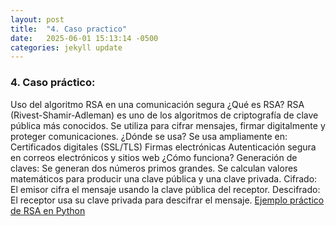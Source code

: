 ```yaml
---
layout: post
title:  "4. Caso practico"
date:   2025-06-01 15:13:14 -0500
categories: jekyll update
---
```


### 4. Caso práctico:
Uso del algoritmo RSA en una comunicación segura
¿Qué es RSA?
RSA (Rivest-Shamir-Adleman) es uno de los algoritmos de criptografía de clave pública más conocidos. Se utiliza para cifrar mensajes, firmar digitalmente y proteger comunicaciones.
¿Dónde se usa?
Se usa ampliamente en:
Certificados digitales (SSL/TLS)
Firmas electrónicas
Autenticación segura en correos electrónicos y sitios web
¿Cómo funciona?
Generación de claves:
Se generan dos números primos grandes.
Se calculan valores matemáticos para producir una clave pública y una clave privada.
Cifrado:
El emisor cifra el mensaje usando la clave pública del receptor.
Descifrado:
El receptor usa su clave privada para descifrar el mensaje.
<a href="rsa-python.html">Ejemplo práctico de RSA en Python</a>
